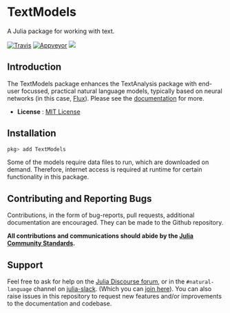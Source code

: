 # TextModels

A Julia package for working with text.

[![Travis](https://travis-ci.org/JuliaText/TextAnalysis.jl.svg?branch=master)](https://travis-ci.org/JuliaText/TextModels.jl)
[![Appveyor](https://ci.appveyor.com/api/projects/status/aviks/textanalysis-jl?svg=true)](https://ci.appveyor.com/project/aviks/textmodels-jl)
[![](https://img.shields.io/badge/docs-stable-blue.svg)](https://juliahub.com/docs/TextModels)


## Introduction

The TextModels package enhances the TextAnalysis package with end-user focussed, practical natural language models, typically based on neural networks (in this case, [Flux](https://fluxml.ai/)).  Please see the [documentation](https://juliahub.com/docs/TextModels) for more.

- **License** : [MIT License](https://github.com/JuliaText/TextAnalysis.jl/blob/master/LICENSE.md)

## Installation

```julia
pkg> add TextModels
```

Some of the models require data files to run, which are downloaded on demand. Therefore, internet access is required at runtime for certain functionality in this package. 

## Contributing and Reporting Bugs

Contributions, in the form of bug-reports, pull requests, additional documentation are encouraged. They can be made to the Github repository.

**All contributions and communications should abide by the [Julia Community Standards](https://julialang.org/community/standards/).**

## Support

Feel free to ask for help on the [Julia Discourse forum](https://discourse.julialang.org/), or in the `#natural-language` channel on [julia-slack](https://julialang.slack.com). (Which you can [join here](https://slackinvite.julialang.org/)). You can also raise issues in this repository to request new features and/or improvements to the documentation and codebase.

